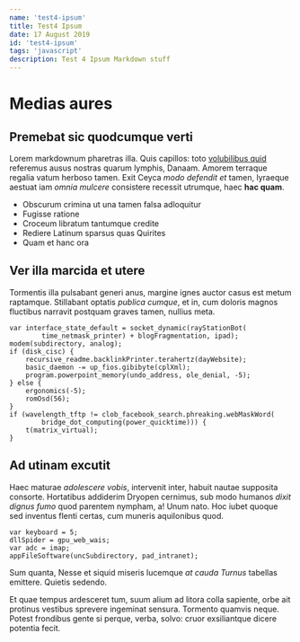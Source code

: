 ```yaml
---
name: 'test4-ipsum'
title: Test4 Ipsum
date: 17 August 2019
id: 'test4-ipsum'
tags: 'javascript'
description: Test 4 Ipsum Markdown stuff
---
```


# Medias aures

## Premebat sic quodcumque verti

Lorem markdownum pharetras illa. Quis capillos: toto [volubilibus
quid](http://spectas-tabellae.com/) referemus ausus nostras quarum lymphis,
Danaam. Amorem terraque regalia vatum herboso tamen. Exit Ceyca *modo defendit
et* tamen, lyraeque aestuat iam *omnia mulcere* consistere recessit utrumque,
haec **hac quam**.

- Obscurum crimina ut una tamen falsa adloquitur
- Fugisse ratione
- Croceum libratum tantumque credite
- Rediere Latinum sparsus quas Quirites
- Quam et hanc ora

## Ver illa marcida et utere

Tormentis illa pulsabant generi anus, margine ignes auctor casus est metum
raptamque. Stillabant optatis *publica cumque*, et in, cum doloris magnos
fluctibus narravit postquam graves tamen, nullius meta.

    var interface_state_default = socket_dynamic(rayStationBot(
            time_netmask_printer) + blogFragmentation, ipad);
    modem(subdirectory, analog);
    if (disk_cisc) {
        recursive_readme.backlinkPrinter.terahertz(dayWebsite);
        basic_daemon -= up_fios.gibibyte(cplXml);
        program.powerpoint_memory(undo_address, ole_denial, -5);
    } else {
        ergonomics(-5);
        romOsd(56);
    }
    if (wavelength_tftp != clob_facebook_search.phreaking.webMaskWord(
            bridge_dot_computing(power_quicktime))) {
        t(matrix_virtual);
    }

## Ad utinam excutit

Haec maturae *adolescere vobis*, intervenit inter, habuit nautae supposita
consorte. Hortatibus addiderim Dryopen cernimus, sub modo humanos *dixit dignus
fumo* quod parentem nympham, a! Unum nato. Hoc iubet quoque sed inventus flenti
certas, cum muneris aquilonibus quod.

    var keyboard = 5;
    dllSpider = gpu_web_wais;
    var adc = imap;
    appFileSoftware(uncSubdirectory, pad_intranet);

Sum quanta, Nesse et siquid miseris lucemque *at cauda Turnus* tabellas
emittere. Quietis sedendo.

Et quae tempus ardesceret tum, suum alium ad litora colla sapiente, orbe ait
protinus vestibus sprevere ingeminat sensura. Tormento quamvis neque. Potest
frondibus gente si perque, verba, solvo: cruor exsiliantque dicere potentia
fecit.
